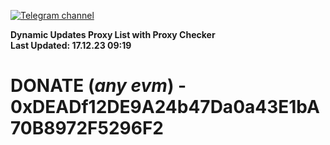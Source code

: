 [![Telegram channel](https://img.shields.io/endpoint?url=https://runkit.io/damiankrawczyk/telegram-badge/branches/master?url=https://t.me/n4z4v0d)](https://t.me/n4z4v0d) 

**Dynamic Updates Proxy List with Proxy Checker**  
**Last Updated: 17.12.23 09:19**

# DONATE (_any evm_) - 0xDEADf12DE9A24b47Da0a43E1bA70B8972F5296F2
